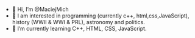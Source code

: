 - 👋 Hi, I’m @MaciejMich
- 👀 I am interested in programming (currently c++, html,css,JavaScript), history (WWII & WWI & PRL), astronomy and politics.
- 🌱 I’m currently learning C++, HTML, CSS, JavaScript.
<!---
MaciejMich/MaciejMich is a ✨ special ✨ repository because its `README.md` (this file) appears on your GitHub profile.
You can click the Preview link to take a look at your changes.
--->
